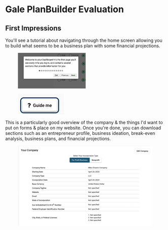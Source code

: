 # Gale PlanBuilder Evaluation

## First Impressions

You'll see a tutorial about navigating through the home screen allowing you to build what seems to be a business plan with some financial projections.&#x20;

<div>

<figure><img src="../../.gitbook/assets/CleanShot 2024-04-24 at 18.01.51.png" alt="" width="214"><figcaption></figcaption></figure>

 

<figure><img src="../../.gitbook/assets/CleanShot 2024-04-24 at 18.02.11.png" alt=""><figcaption></figcaption></figure>

</div>

This is a particularly good overview of the company & the things I'd want to put on forms & place on my website. Once you're done, you can download sections such as an entrepreneur profile, business ideation, break-even analysis, business plans, and financial projections.&#x20;

<figure><img src="../../.gitbook/assets/CleanShot 2024-04-24 at 18.03.40.png" alt=""><figcaption></figcaption></figure>

